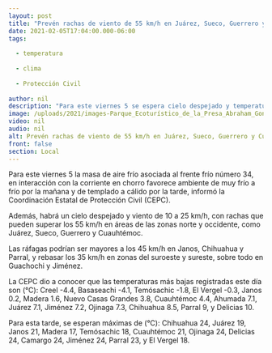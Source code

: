 ```yaml
---
layout: post
title: "Prevén rachas de viento de 55 km/h en Juárez, Sueco, Guerrero y Cuauhtémoc"
date: 2021-02-05T17:04:00.000-06:00
tags:
  
  - temperatura
  
  - clima
  
  - Protección Civil
  
author: nil
description: "Para este viernes 5 se espera cielo despejado y temperaturas alrededor de los 20°C, informa la CEPC"
image: /uploads/2021/images-Parque_Ecoturístico_de_la_Presa_Abraham_González_FOTO_MUNICIPIO_DE_GUERRERO.jpg
video: nil
audio: nil
alt: Prevén rachas de viento de 55 km/h en Juárez, Sueco, Guerrero y Cuauhtémoc
front: false
section: Local
---
```


Para este viernes 5 la masa de aire frío asociada al frente frío número 34, en interacción con la corriente en chorro favorece ambiente de muy frío a frío por la mañana y de templado a cálido por la tarde, informó la Coordinación Estatal de Protección Civil (CEPC).

Además, habrá un cielo despejado y viento de 10 a 25 km/h, con rachas que pueden superar los 55 km/h en áreas de las zonas norte y occidente, como Juárez, Sueco, Guerrero y Cuauhtémoc.

Las ráfagas podrían ser mayores a los 45 km/h en Janos, Chihuahua y Parral, y rebasar los 35 km/h en zonas del suroeste y sureste, sobre todo en Guachochi y Jiménez.

La CEPC dio a conocer que las temperaturas más bajas registradas este día son (°C): Creel -4.4, Basaseachi -4.1, Temósachic -1.8, El Vergel -0.3, Janos 0.2, Madera 1.6, Nuevo Casas Grandes 3.8, Cuauhtémoc 4.4, Ahumada 7.1, Juárez 7.1, Jiménez 7.2, Ojinaga 7.3, Chihuahua 8.5, Parral 9, y Delicias 10.

Para esta tarde, se esperan máximas de (°C): Chihuahua 24, Juárez 19, Janos 21, Madera 17, Temósachic 18, Cuauhtémoc 21, Ojinaga 24, Delicias 24, Camargo 24, Jiménez 24, Parral 23, y El Vergel 18.